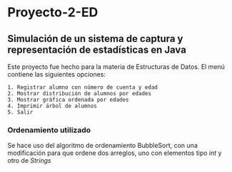 # Proyecto-2-ED
## Simulación de un sistema de captura y representación de estadísticas en Java

Este proyecto fue hecho para la materia de Estructuras de Datos.
El menú contiene las siguientes opciones: 

```
1. Registrar alumno con número de cuenta y edad
2. Mostrar distribución de alumnos por edades
3. Mostrar gráfica ordenada por edades
4. Imprimir ́arbol de alumnos
5. Salir
```

### Ordenamiento utilizado
Se hace uso del algoritmo de ordenamiento BubbleSort, con una modificación para que ordene dos arreglos, uno con elementos tipo *int* y otro de *Strings*
### 
